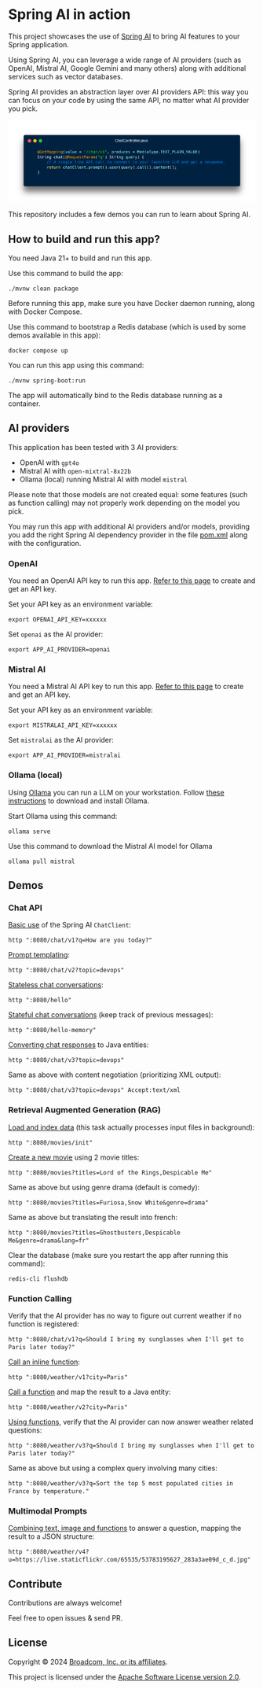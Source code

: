# Spring AI in action

This project showcases the use of [Spring AI](https://spring.io/projects/spring-ai)
to bring AI features to your Spring application.

Using Spring AI, you can leverage a wide range of AI providers
(such as OpenAI, Mistral AI, Google Gemini and many others) along with additional services
such as vector databases.

Spring AI provides an abstraction layer over AI providers API: this way you can focus
on your code by using the same API, no matter what AI provider you pick.

![Screenshot of an application using Spring AI ChatModel API ](chat.png)

This repository includes a few demos you can run to learn about Spring AI.

## How to build and run this app?

You need Java 21+ to build and run this app. 

Use this command to build the app:

```shell
./mvnw clean package
```

Before running this app, make sure you have Docker daemon running,
along with Docker Compose.

Use this command to bootstrap a Redis database
(which is used by some demos available in this app):

```shell
docker compose up
```

You can run this app using this command:

```shell
./mvnw spring-boot:run
```

The app will automatically bind to the Redis database running as a container.

## AI providers

This application has been tested with 3 AI providers:

- OpenAI with `gpt4o`
- Mistral AI with `open-mixtral-8x22b`
- Ollama (local) running Mistral AI with model `mistral`

Please note that those models are not created equal: some features (such as function calling)
may not properly work depending on the model you pick.

You may run this app with additional AI providers and/or models, providing you add the right
Spring AI dependency provider in the file [pom.xml](pom.xml) along with the configuration.

### OpenAI

You need an OpenAI API key to run this app.
[Refer to this page](https://help.openai.com/en/articles/4936850-where-do-i-find-my-openai-api-key)
to create and get an API key.

Set your API key as an environment variable:

```shell
export OPENAI_API_KEY=xxxxxx
```

Set `openai` as the AI provider:

```shell
export APP_AI_PROVIDER=openai
```

### Mistral AI

You need a Mistral AI API key to run this app.
[Refer to this page](https://console.mistral.ai/api-keys/)
to create and get an API key.

Set your API key as an environment variable:

```shell
export MISTRALAI_API_KEY=xxxxxx
```

Set `mistralai` as the AI provider:

```shell
export APP_AI_PROVIDER=mistralai
```

### Ollama (local)

Using [Ollama](https://www.ollama.com/) you can run a LLM on your workstation.
Follow [these instructions](https://www.ollama.com/download) to download and install Ollama.

Start Ollama using this command:

```shell
ollama serve
```

Use this command to download the Mistral AI model for Ollama

```shell
ollama pull mistral
```

## Demos

### Chat API

[Basic use](src/main/java/com/broadcom/tanzu/demos/springai101/chat/ChatV1Controller.java)
of the Spring AI `ChatClient`:

```shell
http ":8080/chat/v1?q=How are you today?"
```

[Prompt templating](src/main/java/com/broadcom/tanzu/demos/springai101/chat/ChatV2Controller.java):

```shell
http ":8080/chat/v2?topic=devops"
```

[Stateless chat conversations](src/main/java/com/broadcom/tanzu/demos/springai101/hello/HelloController.java):

```shell
http ":8080/hello"
```

[Stateful chat conversations](src/main/java/com/broadcom/tanzu/demos/springai101/hello/HelloController.java)
(keep track of previous messages):

```shell
http ":8080/hello-memory"
```

[Converting chat responses](src/main/java/com/broadcom/tanzu/demos/springai101/chat/ChatV3Controller.java)
to Java entities:

```shell
http ":8080/chat/v3?topic=devops"
```

Same as above with content negotiation (prioritizing XML output):

```shell
http ":8080/chat/v3?topic=devops" Accept:text/xml
```

### Retrieval Augmented Generation (RAG)

[Load and index data](src/main/java/com/broadcom/tanzu/demos/springai101/movies/MovieDatasetLoader.java)
(this task actually processes input files in background):

```shell
http ":8080/movies/init"
```

[Create a new movie](src/main/java/com/broadcom/tanzu/demos/springai101/movies/MoviesController.java)
using 2 movie titles:

```shell
http ":8080/movies?titles=Lord of the Rings,Despicable Me"
```

Same as above but using genre drama (default is comedy):

```shell
http ":8080/movies?titles=Furiosa,Snow White&genre=drama"
```

Same as above but translating the result into french:

```shell
http ":8080/movies?titles=Ghostbusters,Despicable Me&genre=drama&lang=fr"
```

Clear the database (make sure you restart the app after running this command):

```shell
redis-cli flushdb
```

### Function Calling

Verify that the AI provider has no way to figure out current weather
if no function is registered:

```shell
http ":8080/chat/v1?q=Should I bring my sunglasses when I'll get to Paris later today?"
```

[Call an inline function](src/main/java/com/broadcom/tanzu/demos/springai101/weather/WeatherV1Controller.java):

```shell
http ":8080/weather/v1?city=Paris"
```

[Call a function](src/main/java/com/broadcom/tanzu/demos/springai101/weather/WeatherV2Controller.java)
and map the result to a Java entity:

```shell
http ":8080/weather/v2?city=Paris"
```

[Using functions](src/main/java/com/broadcom/tanzu/demos/springai101/weather/WeatherV3Controller.java),
verify that the AI provider can now answer weather related questions:

```shell
http ":8080/weather/v3?q=Should I bring my sunglasses when I'll get to Paris later today?"
```

Same as above but using a complex query involving many cities:

```shell
http ":8080/weather/v3?q=Sort the top 5 most populated cities in France by temperature."
```

### Multimodal Prompts

[Combining text, image and functions](src/main/java/com/broadcom/tanzu/demos/springai101/weather/WeatherV4Controller.java)
to answer a question, mapping the result to a JSON structure:

```shell
http ":8080/weather/v4?u=https://live.staticflickr.com/65535/53783195627_283a3ae09d_c_d.jpg"
```

## Contribute

Contributions are always welcome!

Feel free to open issues & send PR.

## License

Copyright &copy; 2024 [Broadcom, Inc. or its affiliates](https://vmware.com).

This project is licensed under the [Apache Software License version 2.0](https://www.apache.org/licenses/LICENSE-2.0).
